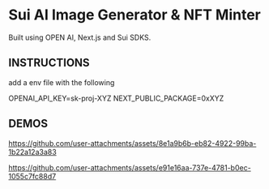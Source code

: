 # Sui AI Image Generator & NFT Minter

Built using OPEN AI, Next.js and Sui SDKS.


## INSTRUCTIONS

add a env file with the following

OPENAI_API_KEY=sk-proj-XYZ
NEXT_PUBLIC_PACKAGE=0xXYZ

## DEMOS

https://github.com/user-attachments/assets/8e1a9b6b-eb82-4922-99ba-1b22a12a3a83



https://github.com/user-attachments/assets/e91e16aa-737e-4781-b0ec-1055c7fc88d7

